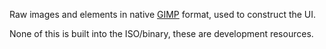 Raw images and elements in native [GIMP](https://www.gimp.org/) format, used to construct the UI.

None of this is built into the ISO/binary, these are development resources.